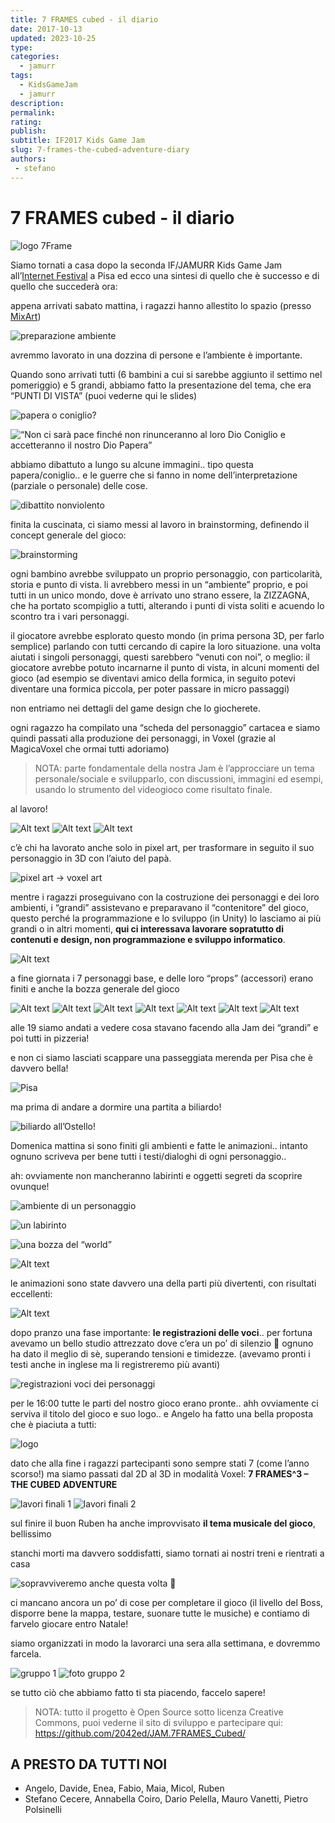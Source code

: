 ```yaml
---
title: 7 FRAMES cubed - il diario
date: 2017-10-13
updated: 2023-10-25
type: 
categories: 
  - jamurr
tags: 
  - KidsGameJam
  - jamurr
description: 
permalink: 
rating: 
publish: 
subtitle: IF2017 Kids Game Jam
slug: 7-frames-the-cubed-adventure-diary
authors: 
 - stefano
---
```

# 7 FRAMES cubed - il diario

![logo 7Frame](../../../assets/img/jamurr/img-7framescubed/7FRAMES_cubed_logo_featured.png)

Siamo tornati a casa dopo la seconda IF/JAMURR Kids Game Jam all’[Internet Festival](http://www.internetfestival.it/eventi/kids-game-jam/) a Pisa ed ecco una sintesi di quello che è successo e di quello che succederà ora:

appena arrivati sabato mattina, i ragazzi hanno allestito lo spazio (presso [MixArt](http://www.mix-art.org/))

![preparazione ambiente](../../../assets/img/jamurr/img-7framescubed/preparazione.jpg)

avremmo lavorato in una dozzina di persone e l’ambiente è importante.

Quando sono arrivati tutti (6 bambini a cui si sarebbe aggiunto il settimo nel pomeriggio) e 5 grandi, abbiamo fatto la presentazione del tema, che era “PUNTI DI VISTA” (puoi vederne qui le slides)

![papera o coniglio?](../../../assets/img/jamurr/img-7framescubed/coniglio_papera.jpg)

![“Non ci sarà pace finché non rinunceranno al loro Dio Coniglio e accetteranno il nostro Dio Papera”](../../../assets/img/jamurr/img-7framescubed/coniglio_papera_WAR.jpg)

abbiamo dibattuto a lungo su alcune immagini.. tipo questa papera/coniglio.. e le guerre che si fanno in nome dell’interpretazione (parziale o personale) delle cose.

![dibattito nonviolento](../../../assets/img/jamurr/img-7framescubed/dibattito.jpg)

finita la cuscinata, ci siamo messi al lavoro in brainstorming, definendo il concept generale del gioco:

![brainstorming](../../../assets/img/jamurr/img-7framescubed/brainstorming.jpg)

ogni bambino avrebbe sviluppato un proprio personaggio, con particolarità, storia e punto di vista. li avrebbero messi in un “ambiente” proprio, e poi tutti in un unico mondo, dove è arrivato uno strano essere, la ZIZZAGNA, che ha portato scompiglio a tutti, alterando i punti di vista soliti e acuendo lo scontro tra i vari personaggi.

il giocatore avrebbe esplorato questo mondo (in prima persona 3D, per farlo semplice) parlando con tutti cercando di capire la loro situazione. una volta aiutati i singoli personaggi, questi sarebbero “venuti con noi”, o meglio: il giocatore avrebbe potuto incarnarne il punto di vista, in alcuni momenti del gioco (ad esempio se diventavi amico della formica, in seguito potevi diventare una formica piccola, per poter passare in micro passaggi)

non entriamo nei dettagli del game design che lo giocherete.

ogni ragazzo ha compilato una “scheda del personaggio” cartacea e siamo quindi passati alla produzione dei personaggi, in Voxel (grazie al MagicaVoxel che ormai tutti adoriamo)

> NOTA: parte fondamentale della nostra Jam è l’approcciare un tema personale/sociale e svilupparlo, con discussioni, immagini ed esempi, usando lo strumento del videogioco come risultato finale.

al lavoro!

![Alt text](../../../assets/img/jamurr/img-7framescubed/lavoro/WP_20171007_11_38_11_Pro.jpg)
![Alt text](../../../assets/img/jamurr/img-7framescubed/lavoro/WP_20171007_12_46_58_Pro.jpg)
![Alt text](../../../assets/img/jamurr/img-7framescubed/lavoro/WP_20171007_12_47_49_Pro.jpg)

c’è chi ha lavorato anche solo in pixel art, per trasformare in seguito il suo personaggio in 3D con l’aiuto del papà.

![pixel art -> voxel art](../../../assets/img/jamurr/img-7framescubed/pixel-voxel.jpg)

mentre i ragazzi proseguivano con la costruzione dei personaggi e dei loro ambienti, i “grandi” assistevano e preparavano il “contenitore” del gioco, questo perché la programmazione e lo sviluppo (in Unity) lo lasciamo ai più grandi o in altri momenti, **qui ci interessava lavorare sopratutto di contenuti e design, non programmazione e sviluppo informatico**.

![Alt text](../../../assets/img/jamurr/img-7framescubed/fine_giornata.jpg)

a fine giornata i 7 personaggi base, e delle loro “props” (accessori) erano finiti e anche la bozza generale del gioco

![Alt text](../../../assets/img/jamurr/img-7framescubed/personaggi/ch_bambina.png)
![Alt text](../../../assets/img/jamurr/img-7framescubed/personaggi/ch_barbone.png)
![Alt text](../../../assets/img/jamurr/img-7framescubed/personaggi/ch_carcerato.png)
![Alt text](../../../assets/img/jamurr/img-7framescubed/personaggi/ch_inventore.png)
![Alt text](../../../assets/img/jamurr/img-7framescubed/personaggi/ch_orso.png)
![Alt text](../../../assets/img/jamurr/img-7framescubed/personaggi/ch_pinguini.png)
![Alt text](../../../assets/img/jamurr/img-7framescubed/personaggi/ch_player.png)

alle 19 siamo andati a vedere cosa stavano facendo alla Jam dei “grandi” e poi tutti in pizzeria!

e non ci siamo lasciati scappare una passeggiata merenda per Pisa che è davvero bella!

![Pisa](../../../assets/img/jamurr/img-7framescubed/pisa.jpg)

ma prima di andare a dormire una partita a biliardo!

![biliardo all’Ostello!](../../../assets/img/jamurr/img-7framescubed/biliardo.jpg)

Domenica mattina si sono finiti gli ambienti e fatte le animazioni.. intanto ognuno scriveva per bene tutti i testi/dialoghi di ogni personaggio..

ah: ovviamente non mancheranno labirinti e oggetti segreti da scoprire ovunque!

![ambiente di un personaggio](../../../assets/img/jamurr/img-7framescubed/ambiente_palude.jpg)

![un labirinto](../../../assets/img/jamurr/img-7framescubed/mappa_labirinto.jpg)

![una bozza del “world”](../../../assets/img/jamurr/img-7framescubed/world.jpg)

![Alt text](../../../assets/img/jamurr/img-7framescubed/evviva.jpg)

le animazioni sono state davvero una della parti più divertenti, con risultati eccellenti:

![Alt text](../../../assets/img/jamurr/img-7framescubed/7F_hi2.gif)

dopo pranzo una fase importante: **le registrazioni delle voci**.. per fortuna avevamo un bello studio attrezzato dove c’era un po’ di silenzio 🙂 ognuno ha dato il meglio di sè, superando tensioni e timidezze. (avevamo pronti i testi anche in inglese ma li registreremo più avanti)

![registrazioni voci dei personaggi](../../../assets/img/jamurr/img-7framescubed/registrazione_voci.jpg)

per le 16:00 tutte le parti del nostro gioco erano pronte.. ahh ovviamente ci serviva il titolo del gioco e suo logo.. e Angelo ha fatto una bella proposta che è piaciuta a tutti:

![logo](../../../assets/img/jamurr/img-7framescubed/7FRAMES_cubed_logo_featured.png)

dato che alla fine i ragazzi partecipanti sono sempre stati 7 (come l’anno scorso!) ma siamo passati dal 2D al 3D in modalità Voxel: **7 FRAMES^3 – THE CUBED ADVENTURE**

![lavori finali 1](../../../assets/img/jamurr/img-7framescubed/lavori_finali1.jpg)
![lavori finali 2](../../../assets/img/jamurr/img-7framescubed/lavori_finali2.jpg)

sul finire il buon Ruben ha anche improvvisato **il tema musicale del gioco**, bellissimo

stanchi morti ma davvero soddisfatti, siamo tornati ai nostri treni e rientrati a casa

![sopravviveremo anche questa volta 🙂](../../../assets/img/jamurr/img-7framescubed/gran_finale.jpg)

ci mancano ancora un po’ di cose per completare il gioco (il livello del Boss, disporre bene la mappa, testare, suonare tutte le musiche) e contiamo di farvelo giocare entro Natale!

siamo organizzati in modo la lavorarci una sera alla settimana, e dovremmo farcela.

![gruppo 1](../../../assets/img/jamurr/img-7framescubed/gruppo1.jpg)
![foto gruppo 2](../../../assets/img/jamurr/img-7framescubed/gruppo2.jpg)

se tutto ciò che abbiamo fatto ti sta piacendo, faccelo sapere!

> NOTA: tutto il progetto è Open Source sotto licenza Creative Commons, puoi vederne il sito di sviluppo e partecipare qui: <https://github.com/2042ed/JAM.7FRAMES_Cubed/>

## A PRESTO DA TUTTI NOI

- Angelo, Davide, Enea, Fabio, Maia, Micol, Ruben
- Stefano Cecere, Annabella Coiro, Dario Pelella, Mauro Vanetti, Pietro Polsinelli

